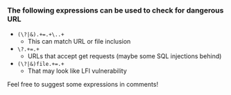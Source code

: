 ### The following expressions can be used to check for dangerous URL ###

  * `(\?|&).+=.+\..+`
    * This can match URL or file inclusion
  * `\?.+=.+`
    * URLs that accept get requests (maybe some SQL injections behind)
  * `(\?|&)file.+=.+`
    * That may look like LFI vulnerability

Feel free to suggest some expressions in comments!